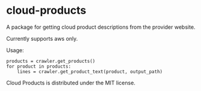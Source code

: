 # cloud-products 

A package for getting cloud product descriptions from the provider website.

Currently supports aws only.

Usage:

```
products = crawler.get_products()
for product in products:
    lines = crawler.get_product_text(product, output_path)
```

Cloud Products is distributed under the MIT license.
